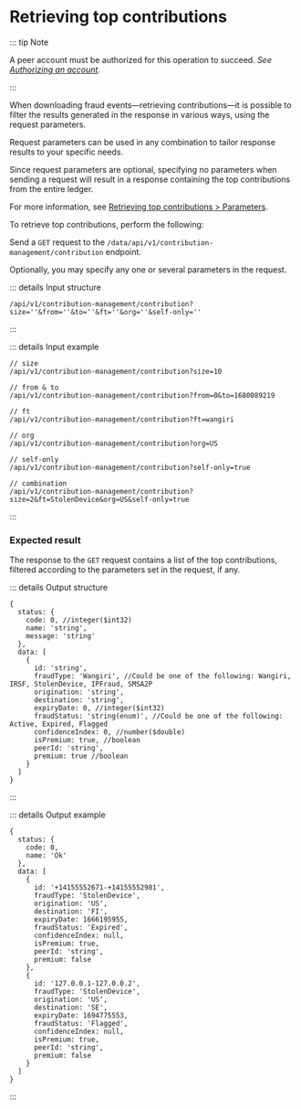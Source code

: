 # Retrieving top contributions

::: tip Note

A peer account must be authorized for this operation to succeed. _See [Authorizing an account](authorizing-an-account.md)._

:::

When downloading fraud events—retrieving contributions—it is possible to filter the results generated in the response in various ways, using the request parameters.

Request parameters can be used in any combination to tailor response results to your specific needs.

Since request parameters are optional, specifying no parameters when sending a request will result in a response containing the top contributions from the entire ledger.

For more information, see [Retrieving top contributions > Parameters](/api-specification/contribution-controller/retrieving-top-contributions.md).

To retrieve top contributions, perform the following:

Send a `GET` request to the `/data/api/v1/contribution-management/contribution` endpoint.

Optionally, you may specify any one or several parameters in the request.

::: details Input structure

```http
/api/v1/contribution-management/contribution?size=''&from=''&to=''&ft=''&org=''&self-only=''
```

:::

::: details Input example

```http
// size
/api/v1/contribution-management/contribution?size=10

// from & to
/api/v1/contribution-management/contribution?from=0&to=1680089219

// ft
/api/v1/contribution-management/contribution?ft=wangiri

// org
/api/v1/contribution-management/contribution?org=US

// self-only
/api/v1/contribution-management/contribution?self-only=true

// combination
/api/v1/contribution-management/contribution?size=2&ft=StolenDevice&org=US&self-only=true
```

:::

### Expected result

The response to the `GET` request contains a list of the top contributions, filtered according to the parameters set in the request, if any.

::: details Output structure

```json5
{
  status: {
    code: 0, //integer($int32)
    name: 'string',
    message: 'string'
  },
  data: [
    {
      id: 'string',
      fraudType: 'Wangiri', //Could be one of the following: Wangiri, IRSF, StolenDevice, IPFraud, SMSA2P
      origination: 'string',
      destination: 'string',
      expiryDate: 0, //integer($int32)
      fraudStatus: 'string(enum)', //Could be one of the following: Active, Expired, Flagged
      confidenceIndex: 0, //number($double)
      isPremium: true, //boolean
      peerId: 'string',
      premium: true //boolean
    }
  ]
}
```

:::

::: details Output example

```json5
{
  status: {
    code: 0,
    name: 'Ok'
  },
  data: [
    {
      id: '+14155552671-+14155552981',
      fraudType: 'StolenDevice',
      origination: 'US',
      destination: 'FI',
      expiryDate: 1666195955,
      fraudStatus: 'Expired',
      confidenceIndex: null,
      isPremium: true,
      peerId: 'string',
      premium: false
    },
    {
      id: '127.0.0.1-127.0.0.2',
      fraudType: 'StolenDevice',
      origination: 'US',
      destination: 'SE',
      expiryDate: 1694775553,
      fraudStatus: 'Flagged',
      confidenceIndex: null,
      isPremium: true,
      peerId: 'string',
      premium: false
    }
  ]
}
```

:::
